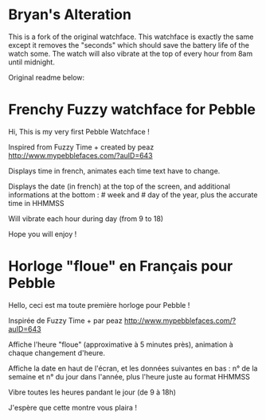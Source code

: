 Bryan's Alteration
==================================

This is a fork of the original watchface. This watchface is exactly the same except it removes the "seconds" which should save the battery life of the watch some. The watch will also vibrate at the top of every hour from 8am until midnight.

Original readme below:

Frenchy Fuzzy watchface for Pebble
==================================

Hi, This is my very first Pebble Watchface !

Inspired from Fuzzy Time + created by peaz
http://www.mypebblefaces.com/?auID=643


Displays time in french, animates each time text have to change.

Displays the date (in french) at the top of the screen, and additional
informations at the bottom : # week and # day of the year, plus the accurate time in HHMMSS

Will vibrate each hour during day (from 9 to 18)

Hope you will enjoy !



Horloge "floue" en Français pour Pebble
=======================================

Hello, ceci est ma toute première horloge pour Pebble !

Inspirée de Fuzzy Time + par peaz
http://www.mypebblefaces.com/?auID=643


Affiche l'heure "floue" (approximative à 5 minutes près), animation à chaque changement d'heure.

Affiche la date en haut de l'écran, et les données suivantes en bas : 
n° de la semaine et n° du jour dans l'année, plus l'heure juste au format HHMMSS

Vibre toutes les heures pandant le jour (de 9 à 18h)

J'espère que cette montre vous plaira !

